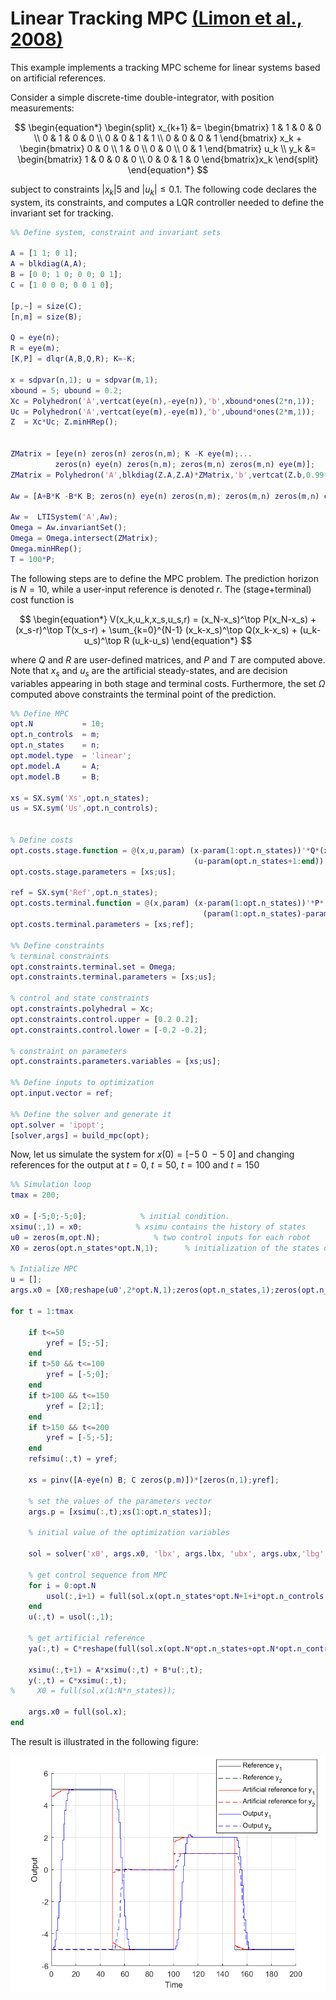 # Linear Tracking MPC [(Limon et al., 2008)](https://www.sciencedirect.com/science/article/abs/pii/S0005109808001106)

This example implements a tracking MPC scheme for linear systems based on artificial references. 

Consider a simple discrete-time double-integrator, with position measurements:

$$
\begin{equation*}
\begin{split}
x_{k+1} &= \begin{bmatrix} 1 & 1 & 0 & 0 \\
			 0 & 1 & 0 & 0 \\ 
			 0 & 0 & 1 & 1 \\ 
			 0 & 0 & 0 & 1 \end{bmatrix} x_k + \begin{bmatrix} 0 & 0 \\
									  1 & 0 \\
									  0 & 0 \\
								  	  0 & 1 \end{bmatrix} u_k \\
y_k &= \begin{bmatrix} 1 & 0 & 0 & 0 \\
		     0 & 0 & 1 & 0 \end{bmatrix}x_k
\end{split}
\end{equation*}
$$

subject to constraints $\vert x_k\vert5$ and $\vert u_k \vert\leq 0.1$. The following code declares the system, its constraints, and computes a LQR controller needed to define the invariant set for tracking.

```matlab
%% Define system, constraint and invariant sets

A = [1 1; 0 1];
A = blkdiag(A,A);
B = [0 0; 1 0; 0 0; 0 1];
C = [1 0 0 0; 0 0 1 0];

[p,~] = size(C);
[n,m] = size(B);

Q = eye(n);
R = eye(m);
[K,P] = dlqr(A,B,Q,R); K=-K;

x = sdpvar(n,1); u = sdpvar(m,1);
xbound = 5; ubound = 0.2;
Xc = Polyhedron('A',vertcat(eye(n),-eye(n)),'b',xbound*ones(2*n,1));
Uc = Polyhedron('A',vertcat(eye(m),-eye(m)),'b',ubound*ones(2*m,1));
Z  = Xc*Uc; Z.minHRep();


ZMatrix = [eye(n) zeros(n) zeros(n,m); K -K eye(m);...
          zeros(n) eye(n) zeros(n,m); zeros(m,n) zeros(m,n) eye(m)];
ZMatrix = Polyhedron('A',blkdiag(Z.A,Z.A)*ZMatrix,'b',vertcat(Z.b,0.99*Z.b));

Aw = [A+B*K -B*K B; zeros(n) eye(n) zeros(n,m); zeros(m,n) zeros(m,n) eye(m)];

Aw =  LTISystem('A',Aw);
Omega = Aw.invariantSet();
Omega = Omega.intersect(ZMatrix);
Omega.minHRep();
T = 100*P;
```

The following steps are to define the MPC problem. The prediction horizon is $N=10$, while a user-input reference is denoted $r$. The (stage+terminal) cost function is 

$$
\begin{equation*}
V(x_k,u_k,x_s,u_s,r) = (x_N-x_s)^\top P(x_N-x_s) + (x_s-r)^\top T(x_s-r) + \sum_{k=0}^{N-1} (x_k-x_s)^\top Q(x_k-x_s) + (u_k-u_s)^\top R (u_k-u_s)
\end{equation*}
$$

where $Q$ and $R$ are user-defined matrices, and $P$ and $T$ are computed above. Note that $x_s$ and $u_s$ are the artificial steady-states, and are decision variables appearing in both stage and terminal costs. Furthermore, the set $\Omega$ computed above constraints the terminal point of the prediction.

```matlab
%% Define MPC
opt.N           = 10;
opt.n_controls  = m;
opt.n_states    = n;
opt.model.type	= 'linear';
opt.model.A     = A;
opt.model.B     = B;

xs = SX.sym('Xs',opt.n_states);
us = SX.sym('Us',opt.n_controls);


% Define costs
opt.costs.stage.function = @(x,u,param) (x-param(1:opt.n_states))'*Q*(x-param(1:opt.n_states)) + ...
                                         (u-param(opt.n_states+1:end))'*R*(u-param(opt.n_states+1:end));
opt.costs.stage.parameters = [xs;us];

ref = SX.sym('Ref',opt.n_states);
opt.costs.terminal.function = @(x,param) (x-param(1:opt.n_states))'*P*(x-param(1:opt.n_states)) + ...
                                           (param(1:opt.n_states)-param(opt.n_states+1:end))'*T*(param(1:opt.n_states)-param(opt.n_states+1:end));
opt.costs.terminal.parameters = [xs;ref];

%% Define constraints
% terminal constraints
opt.constraints.terminal.set = Omega;
opt.constraints.terminal.parameters = [xs;us];

% control and state constraints
opt.constraints.polyhedral = Xc;
opt.constraints.control.upper = [0.2 0.2];
opt.constraints.control.lower = [-0.2 -0.2];

% constraint on parameters
opt.constraints.parameters.variables = [xs;us];

%% Define inputs to optimization
opt.input.vector = ref;

%% Define the solver and generate it
opt.solver = 'ipopt';
[solver,args] = build_mpc(opt);
```

Now, let us simulate the system for $x(0) = [-5\;0\;-5\;0]$ and changing references for the output at $t=0$, $t=50$, $t=100$ and $t=150$

```matlab
%% Simulation loop
tmax = 200;

x0 = [-5;0;-5;0];            % initial condition.
xsimu(:,1) = x0;            % xsimu contains the history of states
u0 = zeros(m,opt.N);            % two control inputs for each robot
X0 = zeros(opt.n_states*opt.N,1);      % initialization of the states decision variables

% Intialize MPC
u = [];
args.x0 = [X0;reshape(u0',2*opt.N,1);zeros(opt.n_states,1);zeros(opt.n_states,1);zeros(opt.n_controls,1)]; 

for t = 1:tmax

    if t<=50
        yref = [5;-5];
    end
    if t>50 && t<=100
        yref = [-5;0];
    end
    if t>100 && t<=150
        yref = [2;1];
    end
    if t>150 && t<=200
        yref = [-5;-5];
    end
    refsimu(:,t) = yref;

    xs = pinv([A-eye(n) B; C zeros(p,m)])*[zeros(n,1);yref];

    % set the values of the parameters vector
    args.p = [xsimu(:,t);xs(1:opt.n_states)];                                              
    
    % initial value of the optimization variables

    sol = solver('x0', args.x0, 'lbx', args.lbx, 'ubx', args.ubx,'lbg', args.lbg, 'ubg', args.ubg,'p',args.p);

    % get control sequence from MPC
    for i = 0:opt.N
        usol(:,i+1) = full(sol.x(opt.n_states*opt.N+1+i*opt.n_controls:opt.n_states*opt.N+i*opt.n_controls+2))';
    end
    u(:,t) = usol(:,1);

    % get artificial reference
    ya(:,t) = C*reshape(full(sol.x(opt.N*opt.n_states+opt.N*opt.n_controls+opt.n_states+1:opt.N*opt.n_states+opt.N*opt.n_controls+2*opt.n_states)),opt.n_states,1);

    xsimu(:,t+1) = A*xsimu(:,t) + B*u(:,t);
    y(:,t) = C*xsimu(:,t);
%     X0 = full(sol.x(1:N*n_states));

    args.x0 = full(sol.x); 
end

```

The result is illustrated in the following figure:

![Illustration of Limon's tracking MPC algorithm](https://github.com/reis-alex/mpc/blob/main/Figures/tracking_example.png)
